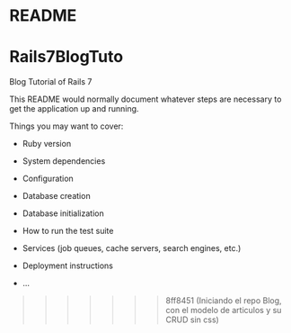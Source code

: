 # README
# Rails7BlogTuto
Blog Tutorial of Rails 7

This README would normally document whatever steps are necessary to get the
application up and running.

Things you may want to cover:

* Ruby version

* System dependencies

* Configuration

* Database creation

* Database initialization

* How to run the test suite

* Services (job queues, cache servers, search engines, etc.)

* Deployment instructions

* ...
>>>>>>> 8ff8451 (Iniciando el repo Blog, con el modelo de articulos y su CRUD sin css)
